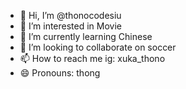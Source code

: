 - 👋 Hi, I’m @thonocodesiu
- 👀 I’m interested in Movie
- 🌱 I’m currently learning Chinese
- 💞️ I’m looking to collaborate on soccer
- 📫 How to reach me ig: xuka_thono
- 😄 Pronouns: thong

<!---
thonocodesiu/thonocodesiu is a ✨ special ✨ repository because its `README.md` (this file) appears on your GitHub profile.
You can click the Preview link to take a look at your changes.
--->

